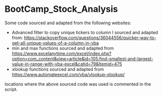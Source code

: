 # BootCamp_Stock_Analysis
 
Some code sourced and adapted from the following websites:
- Advanced filter to copy unique tickers to column I sourced and adapted from: https://stackoverflow.com/questions/36044556/quicker-way-to-get-all-unique-values-of-a-column-in-vba
- min and max functions sourced and adapted from https://www.excelanytime.com/excel/index.php?option=com_content&view=article&id=105:find-smallest-and-largest-value-in-range-with-vba-excel&catid=79&Itemid=475
- xlookup functions sourced and adapted from https://www.automateexcel.com/vba/vlookup-xlookup/

locations where the above sourced code was used is commented in the script.
